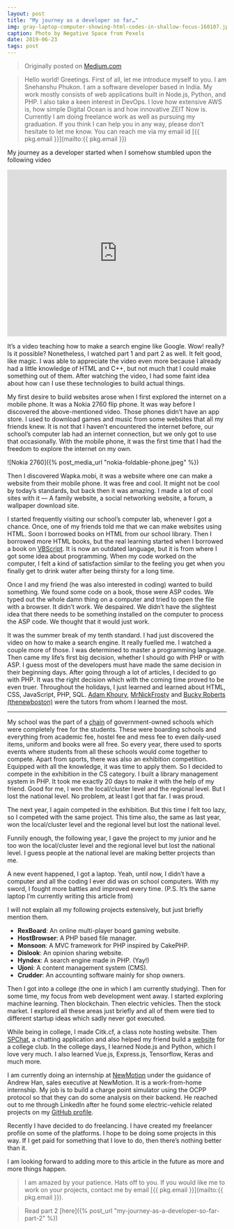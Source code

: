 ```yaml
---
layout: post
title: "My journey as a developer so far…"
img: gray-laptop-computer-showing-html-codes-in-shallow-focus-160107.jpg
caption: Photo by Negative Space from Pexels
date: 2019-06-23
tags: post
---
```


> Originally posted on [Medium.com](https://medium.com/@snehanshuphukon/my-journey-as-a-developer-so-far-24d333028f7d)

> Hello world! Greetings. First of all, let me introduce myself to you.
> I am Snehanshu Phukon. I am a software developer based in India.
> My work mostly consists of web applications built in Node.js, Python, and PHP.
> I also take a keen interest in DevOps. I love how extensive AWS is,
> how simple Digital Ocean is and how innovative ZEIT Now is.
> Currently I am doing freelance work as well as pursuing my graduation.
> If you think I can help you in any way, please don’t hesitate to let me know.
> You can reach me via my email id [{{ pkg.email }}](mailto:{{ pkg.email }})

My journey as a developer started when I somehow stumbled upon the following video

<iframe width="667" height="382" style="max-width: 100%;" src="https://www.youtube.com/embed/PdM2ZIG9yR0" frameborder="0" allow="accelerometer; autoplay; encrypted-media; gyroscope; picture-in-picture" allowfullscreen></iframe>

It’s a video teaching how to make a search engine like Google. Wow! really?
Is it possible? Nonetheless, I watched part 1 and part 2 as well. It felt good,
like magic. I was able to appreciate the video even more because I already had a
little knowledge of HTML and C++, but not much that I could make something out of
them. After watching the video, I had some faint idea about how can I use these
technologies to build actual things.

My first desire to build websites arose when I first explored the internet on a mobile phone.
It was a Nokia 2760 flip phone. It was way before I discovered the above-mentioned video.
Those phones didn’t have an app store. I used to download games and music from some websites
that all my friends knew. It is not that I haven’t encountered the internet before, our school’s
computer lab had an internet connection, but we only got to use that occasionally. With the
mobile phone, it was the first time that I had the freedom to explore the internet on my own.

![Nokia 2760]({% post_media_url "nokia-foldable-phone.jpeg" %})

Then I discovered Wapka.mobi, it was a website where one can make a website from their mobile phone.
It was free and cool. It might not be cool by today’s standards, but back then it was amazing.
I made a lot of cool sites with it — A family website, a social networking website, a forum,
a wallpaper download site.

I started frequently visiting our school’s computer lab, whenever I got a chance.
Once, one of my friends told me that we can make websites using HTML. Soon I borrowed
books on HTML from our school library. Then I borrowed more HTML books, but the real
learning started when I borrowed a book on [VBScript](https://en.wikipedia.org/wiki/VBScript).
It is now an outdated language, but it is from where I got some idea about programming.
When my code worked on the computer, I felt a kind of satisfaction similar to
the feeling you get when you finally get to drink water after being thirsty for a long time.

Once I and my friend (he was also interested in coding) wanted to build something.
We found some code on a book, those were ASP codes. We typed out the whole damn thing
on a computer and tried to open the file with a browser. It didn’t work. We despaired.
We didn’t have the slightest idea that there needs to be something installed on the
computer to process the ASP code. We thought that it would just work.

It was the summer break of my tenth standard. I had just discovered the video on how to
make a search engine. It really fuelled me. I watched a couple more of those. I was determined
to master a programming language. Then came my life’s first big decision, whether I should go
with PHP or with ASP. I guess most of the developers must have made the same decision in their
beginning days. After going through a lot of articles, I decided to go with PHP. It was the right
decision which with the coming time proved to be even truer. Throughout the holidays, I just learned
and learned about HTML, CSS, JavaScript, PHP, SQL. [Adam Khoury](https://www.youtube.com/channel/UCpzRDg0orQBZFBPzeXm1yNg),
[MrNickFrosty](https://www.youtube.com/user/MrNickfrosty) and [Bucky Roberts (thenewboston)](https://www.youtube.com/user/thenewboston)
were the tutors from whom I learned the most.

---

My school was the part of a [chain](https://navodaya.gov.in/) of government-owned schools which were completely free for the students.
These were boarding schools and everything from academic fee, hostel fee and mess fee to even daily-used items,
uniform and books were all free. So every year, there used to sports events where students from all these
schools would come together to compete. Apart from sports, there was also an exhibition competition.
Equipped with all the knowledge, it was time to apply them. So I decided to compete in the exhibition in
the CS category. I built a library management system in PHP. It took me exactly 20 days to make it with
the help of my friend. Good for me, I won the local/cluster level and the regional level. But I lost the
national level. No problem, at least I got that far. I was proud.

The next year, I again competed in the exhibition. But this time I felt too lazy, so I competed with the same project. This time also,
the same as last year, won the local/cluster level and the regional level but lost the national level.

Funnily enough, the following year, I gave the project to my junior and he too won the local/cluster level and the regional level but
lost the national level. I guess people at the national level are making better projects than me.

A new event happened, I got a laptop. Yeah, until now, I didn’t have a computer and all the coding I ever did was on school computers. With my sword, I fought more battles and improved every time.
(P.S. It’s the same laptop I’m currently writing this article from)

I will not explain all my following projects extensively, but just briefly mention them.

- **RexBoard**: An online multi-player board gaming website.
- **HostBrowser**: A PHP based file manager.
- **Monsoon**: A MVC framework for PHP inspired by CakePHP.
- **Dislook**: An opinion sharing website.
- **Hyndex**: A search engine made in PHP. (Yay!)
- **Ujoni**: A content management system (CMS).
- **Crudder**: An accounting software mainly for shop owners.

Then I got into a college (the one in which I am currently studying). Then for some time,
my focus from web development went away. I started exploring machine learning.
Then blockchain. Then electric vehicles. Then the stock market. I explored all these areas
just briefly and all of them were tied to different startup ideas which sadly never got executed.

While being in college, I made Citk.cf, a class note hosting website. Then [SPChat](http://spchat.now.sh/), a chatting
application and also helped my friend build a [website](https://roboticsclub.cit.ac.in/) for a college club. In the college days,
I learned Node.js and Python, which I love very much. I also learned Vue.js, Express.js, Tensorflow,
Keras and much more.

I am currently doing an internship at [NewMotion](https://newmotion.com/en) under the guidance of Andrew Han, sales executive at NewMotion.
It is a work-from-home internship. My job is to build a charge point simulator using the OCPP protocol so that
they can do some analysis on their backend. He reached out to me through LinkedIn after he found some
electric-vehicle related projects on my [GitHub profile](https://github.com/pSnehanshu/OCPP-J-CP-Simulator).

Recently I have decided to do freelancing. I have created my freelancer profile on some of the platforms.
I hope to be doing some projects in this way. If I get paid for something that I love to do, then there’s
nothing better than it.

I am looking forward to adding more to this article in the future as more and more things happen.

> I am amazed by your patience. Hats off to you. If you would like me to work on your projects,
> contact me by email [{{ pkg.email }}](mailto:{{ pkg.email }}).

> Read part 2 [here]({% post_url "my-journey-as-a-developer-so-far-part-2" %})
